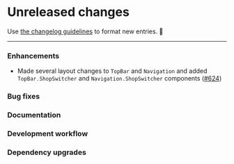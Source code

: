 # Unreleased changes

Use [the changelog guidelines](https://git.io/polaris-changelog-guidelines) to format new entries. 💜

---

### Enhancements

- Made several layout changes to `TopBar` and `Navigation` and added `TopBar.ShopSwitcher` and `Navigation.ShopSwitcher` components ([#624](https://github.com/Shopify/polaris-react/pull/624))

### Bug fixes

### Documentation

### Development workflow

### Dependency upgrades
